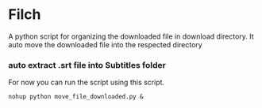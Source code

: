 # Filch
A python script for organizing the downloaded file in download directory. It auto move the downloaded file into the respected directory

### auto extract .srt file into Subtitles folder

For now you can run the script using this script.

```nohup python move_file_downloaded.py & ```
